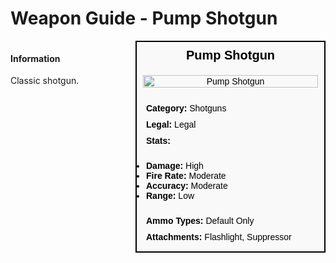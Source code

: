 # Weapon Guide - Pump Shotgun

<div style="display: flex; align-items: flex-start; gap: 10px;">

  <div style="flex: 1; margin-right: 10px;">
  
  #### Information
  Classic shotgun.

  </div>

  <div style="width: 300px; border: 2px solid black; font-family: Arial, sans-serif; background-color: #f9f9f9; color: black;">
    <div style="background-color: #f9f9f9; padding: 10px; font-size: 20px; font-weight: bold; text-align: center;">Pump Shotgun</div>
    <div style="text-align: center; padding: 10px;">
      <img src="image_url_here" alt="Pump Shotgun" style="width: 100%; height: auto;">
    </div>
    <div style="padding: 10px;">
      <div style="padding: 5px;"><strong>Category:</strong> Shotguns</div>
      <div style="padding: 5px;"><strong>Legal:</strong> Legal</div>
      <div style="padding: 5px;"><strong>Stats:</strong></div>
      <ul style="padding: 5px;">
        <li><strong>Damage:</strong> High</li>
        <li><strong>Fire Rate:</strong> Moderate</li>
        <li><strong>Accuracy:</strong> Moderate</li>
        <li><strong>Range:</strong> Low</li>
      </ul>
      <div style="padding: 5px;"><strong>Ammo Types:</strong> Default Only</div>
      <div style="padding: 5px;"><strong>Attachments:</strong> Flashlight, Suppressor</div>
    </div>
  </div>

</div>
